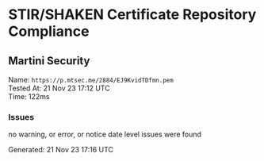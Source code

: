 # STIR/SHAKEN Certificate Repository Compliance

## Martini Security

Name: `https://p.mtsec.me/2884/EJ9KvidTDfmn.pem`\
Tested At: 21 Nov 23 17:12 UTC\
Time: 122ms

### Issues

no warning, or error, or notice date level issues were found

Generated: 21 Nov 23 17:16 UTC